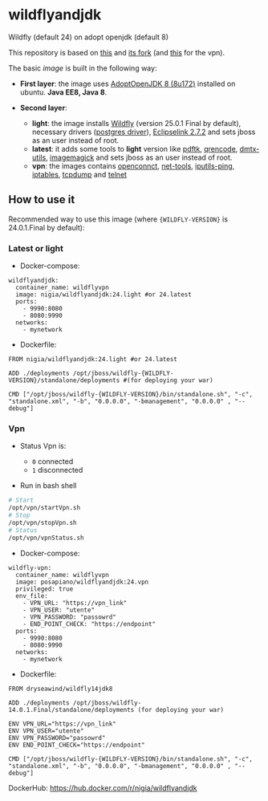 # wildflyandjdk

Wildfly (default 24) on adopt openjdk (default 8)

This repository is based on [this](https://github.com/svolotin/wildfly14adoptopenjdk8) and [its fork](https://github.com/posapiano-ops/wildfly14openjdk8) (and [this](https://github.com/posapiano-ops/wildfly14vpn) for the vpn).

The basic *image* is built in the following way:

- **First layer**: the image uses [AdoptOpenJDK 8 (8u172)](https://github.com/AdoptOpenJDK/openjdk-docker/blob/master/8/jdk/ubuntu/Dockerfile.hotspot.releases.full) installed on ubuntu. **Java EE8, Java 8**.

- **Second layer**:
  - **light**: the image installs [Wildfly](https://github.com/wildfly/wildfly/releases/download/$WILDFLY_VERSION/wildfly-$WILDFLY_VERSION.tar.gz) (version 25.0.1 Final by default), necessary drivers ([postgres driver](http://www.java2s.com/ref/jar/download-postgresql4222jar-file.html)), [Eclipselink 2.7.2](https://mvnrepository.com/artifact/org.eclipse.persistence/org.eclipse.persistence.jpa/2.7.2) and sets jboss as an user instead of root.
  - **latest**: it adds some tools to **light** version like [pdftk](https://en.wikipedia.org/wiki/PDFtk), [qrencode](https://fukuchi.org/works/qrencode/manual/index.html), [dmtx-utils](https://github.com/dmtx/dmtx-utils), [imagemagick](https://imagemagick.org/index.php) and sets jboss as an user instead of root.
  - **vpn**: the images contains [openconnct](http://www.infradead.org/openconnect/), [net-tools](https://net-tools.sourceforge.io/), [iputils-ping](https://github.com/iputils/iputils/blob/master/ping/ping.c), [iptables](https://en.wikipedia.org/wiki/Iptables), [tcpdump](https://www.tcpdump.org/) and [telnet](https://en.wikipedia.org/wiki/Telnet)

## **How to use it**

Recommended way to use this image (where `{WILDFLY-VERSION}` is 24.0.1.Final by default):

### Latest or light

- Docker-compose:

```docker
wildflyandjdk:
  container_name: wildflyvpn
  image: nigia/wildflyandjdk:24.light #or 24.latest
  ports:
    - 9990:8080
    - 8080:9990
  networks:
    - mynetwork
```

- Dockerfile:

```docker
FROM nigia/wildflyandjdk:24.light #or 24.latest

ADD ./deployments /opt/jboss/wildfly-{WILDFLY-VERSION}/standalone/deployments #(for deploying your war)

CMD ["/opt/jboss/wildfly-{WILDFLY-VERSION}/bin/standalone.sh", "-c", "standalone.xml", "-b", "0.0.0.0", "-bmanagement", "0.0.0.0" , "--debug"]
```

### Vpn

- Status Vpn is:
  - `0` connected
  - `1` disconnected

- Run in bash shell

```bash
# Start 
/opt/vpn/startVpn.sh
# Stop
/opt/vpn/stopVpn.sh
# Status
/opt/vpn/vpnStatus.sh
```

- Docker-compose:

```docker
wildfly-vpn:
  container_name: wildflyvpn
  image: posapiano/wildflyandjdk:24.vpn
  privileged: true
  env_file:
    - VPN_URL: "https://vpn_link"
    - VPN_USER: "utente"
    - VPN_PASSWORD: "passowrd"
    - END_POINT_CHECK: "https://endpoint"
  ports:
    - 9990:8080
    - 8080:9990
  networks:
    - mynetwork
```

- Dockerfile:

```docker
FROM dryseawind/wildfly14jdk8

ADD ./deployments /opt/jboss/wildfly-14.0.1.Final/standalone/deployments (for deploying your war)

ENV VPN_URL="https://vpn_link"
ENV VPN_USER="utente"
ENV VPN_PASSWORD="passowrd"
ENV END_POINT_CHECK="https://endpoint"

CMD ["/opt/jboss/wildfly-{WILDFLY-VERSION}/bin/standalone.sh", "-c", "standalone.xml", "-b", "0.0.0.0", "-bmanagement", "0.0.0.0" , "--debug"]
```

DockerHub: <https://hub.docker.com/r/nigia/wildflyandjdk>

